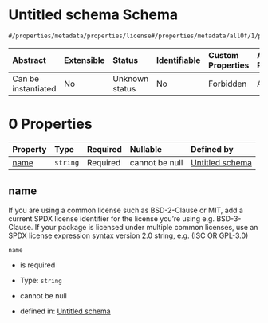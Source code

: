 # Untitled schema Schema

```txt
#/properties/metadata/properties/license#/properties/metadata/allOf/1/properties/license/oneOf/0
```



| Abstract            | Extensible | Status         | Identifiable | Custom Properties | Additional Properties | Access Restrictions | Defined In                                                                            |
| :------------------ | :--------- | :------------- | :----------- | :---------------- | :-------------------- | :------------------ | :------------------------------------------------------------------------------------ |
| Can be instantiated | No         | Unknown status | No           | Forbidden         | Allowed               | none                | [implementation.json*](../../../../ocf-spec/0.0.1/schema/implementation.json "open original schema") |

# 0 Properties

| Property      | Type     | Required | Nullable       | Defined by                                                                                                                                                                                                                          |
| :------------ | :------- | :------- | :------------- | :---------------------------------------------------------------------------------------------------------------------------------------------------------------------------------------------------------------------------------- |
| [name](#name) | `string` | Required | cannot be null | [Untitled schema](implementation-properties-metadata-allof-1-properties-license-oneof-0-properties-name.md "#/properties/metadata/properties/license/name#/properties/metadata/allOf/1/properties/license/oneOf/0/properties/name") |

## name

If you are using a common license such as BSD-2-Clause or MIT, add a current SPDX license identifier for the license you’re using e.g. BSD-3-Clause. If your package is licensed under multiple common licenses, use an SPDX license expression syntax version 2.0 string, e.g. (ISC OR GPL-3.0)

`name`

*   is required

*   Type: `string`

*   cannot be null

*   defined in: [Untitled schema](implementation-properties-metadata-allof-1-properties-license-oneof-0-properties-name.md "#/properties/metadata/properties/license/name#/properties/metadata/allOf/1/properties/license/oneOf/0/properties/name")
